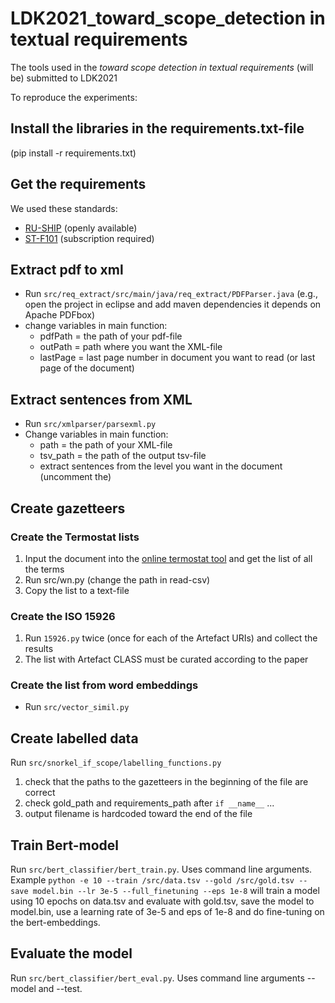 # LDK2021_toward_scope_detection in textual requirements
The tools used in the *toward scope detection in textual requirements* (will be) submitted to LDK2021

To reproduce the experiments:

## Install the libraries in the requirements.txt-file
(pip install -r requirements.txt)

## Get the requirements
We used these standards:
* [RU-SHIP](https://rules.dnvgl.com/ServiceDocuments/dnvgl/#!/industry/1/Maritime/1/DNV%20GL%20rules%20for%20classification:%20Ships%20(RU-SHIP)) (openly available)
* [ST-F101](https://oilgas.standards.dnvgl.com/download/dnvgl-st-f101-submarine-pipeline-systems) (subscription required)


## Extract pdf to xml
* Run ``src/req_extract/src/main/java/req_extract/PDFParser.java`` (e.g., open the project in eclipse and add maven dependencies it depends on Apache PDFbox)
* change variables in main function:
    * pdfPath = the path of your pdf-file
    * outPath = path where you want the XML-file
    * lastPage = last page number in document you want to read (or last page of the document)

## Extract sentences from XML
* Run ``src/xmlparser/parsexml.py``
* Change variables in main function:
    * path = the path of your XML-file
    * tsv_path = the path of the output tsv-file
    * extract sentences from the level you want in the document (uncomment the)

## Create gazetteers
### Create the Termostat lists
1. Input the document into the [online termostat tool](http://termostat.ling.umontreal.ca/) and get the list of all the terms
2. Run src/wn.py (change the path in read-csv)
3. Copy the list to a text-file

### Create the ISO 15926
1. Run ``15926.py`` twice (once for each of the Artefact URIs) and collect the results
2. The list with Artefact CLASS must be curated according to the paper

### Create the list from word embeddings
* Run ``src/vector_simil.py``


## Create labelled data
Run ``src/snorkel_if_scope/labelling_functions.py``
1. check that the paths to the gazetteers in the beginning of the file are correct
2. check gold_path and requirements_path after ``if __name__`` ...
3. output filename is hardcoded toward the end of the file


## Train Bert-model
Run ``src/bert_classifier/bert_train.py``. Uses command line arguments.
Example ``python -e 10 --train /src/data.tsv --gold /src/gold.tsv --save model.bin --lr 3e-5 --full_finetuning --eps 1e-8``
will train a model using 10 epochs on data.tsv and evaluate with gold.tsv, save the model to model.bin, use a learning rate of 3e-5 and eps of 1e-8 and do fine-tuning on the bert-embeddings.


## Evaluate the model
Run ``src/bert_classifier/bert_eval.py``. Uses command line arguments --model and --test.
